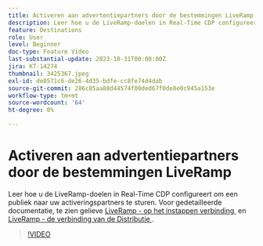 ```yaml
---
title: Activeren aan advertentiepartners door de bestemmingen LiveRamp
description: Leer hoe u de LiveRamp-doelen in Real-Time CDP configureert om een publiek naar uw activeringspartners te sturen.
feature: Destinations
role: User
level: Beginner
doc-type: Feature Video
last-substantial-update: 2023-10-31T00:00:00Z
jira: KT-14274
thumbnail: 3425367.jpeg
exl-id: de8571c6-de26-4d35-bdfe-cc8fe74d4dab
source-git-commit: 286c85aa88d44574f00ded67f0de8e0c945a153e
workflow-type: tm+mt
source-wordcount: '64'
ht-degree: 0%

---
```


# Activeren aan advertentiepartners door de bestemmingen LiveRamp

Leer hoe u de LiveRamp-doelen in Real-Time CDP configureert om een publiek naar uw activeringspartners te sturen. Voor gedetailleerde documentatie, te zien gelieve [&#x200B; LiveRamp - op het instappen verbinding &#x200B;](https://experienceleague.adobe.com/docs/experience-platform/destinations/catalog/advertising/liveramp-onboarding.html?lang=nl-NL) en [&#x200B; LiveRamp - de verbinding van de Distributie &#x200B;](https://experienceleague.adobe.com/docs/experience-platform/destinations/catalog/advertising/liveramp-distribution.html?lang=nl-NL).

>[!VIDEO](https://video.tv.adobe.com/v/3452663/?learn=on&enablevpops&captions=dut)
